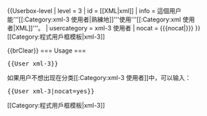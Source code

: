 {{Userbox-level
| level = 3
| id = [[XML|xml]]
| info = 這個用户能'''[[:Category:xml-3 使用者|熟練地]]'''使用'''[[:Category:xml 使用者|XML]]'''。
| usercategory = xml-3 使用者
| nocat = {{{nocat|}}}
}}<noinclude>[[Category:程式用戶框模板|xml-3]]

{{brClear}}
=== Usage ===

<tt><nowiki>{{User xml-3}}</nowiki></tt>

如果用户不想出现在分类[[:Category:xml-3 使用者]]中，可以输入：

<tt><nowiki>{{User xml-3|nocat=yes}}</nowiki></tt>

[[Category:程式用戶框模板|xml-3]]
</noinclude>